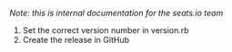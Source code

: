 *Note: this is internal documentation for the seats.io team*

1) Set the correct version number in version.rb
2) Create the release in GitHub
